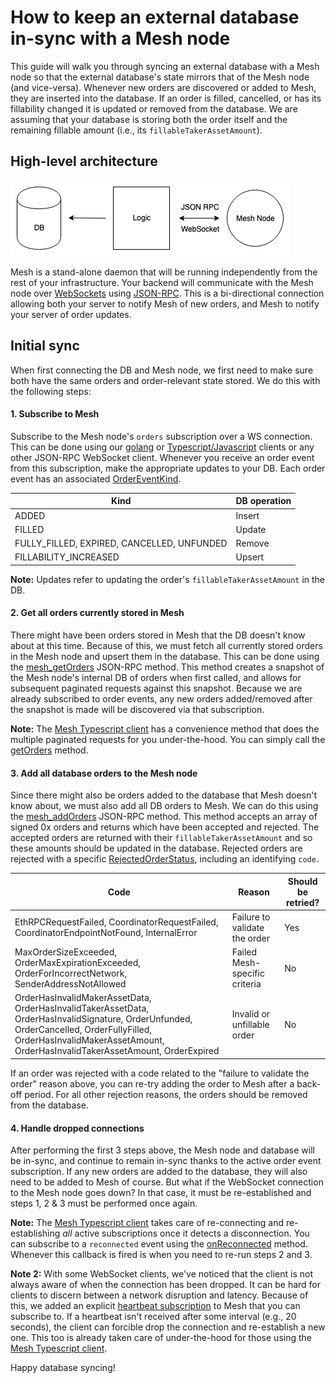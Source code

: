 # How to keep an external database in-sync with a Mesh node

This guide will walk you through syncing an external database with a Mesh node so that the external database's state mirrors that of the Mesh node (and vice-versa). Whenever new orders are discovered or added to Mesh, they are inserted into the database. If an order is filled, cancelled, or has its fillability changed it is updated or removed from the database. We are assuming that your database is storing both the order itself and the remaining fillable amount (i.e., its `fillableTakerAssetAmount`).

## High-level architecture

<img src="./mesh_db_sync_diagram.png" />

Mesh is a stand-alone daemon that will be running independently from the rest of your infrastructure. Your backend will communicate with the Mesh node over [WebSockets](https://en.wikipedia.org/wiki/WebSocket) using [JSON-RPC](https://www.jsonrpc.org/). This is a bi-directional connection allowing both your server to notify Mesh of new orders, and Mesh to notify your server of order updates.

## Initial sync

When first connecting the DB and Mesh node, we first need to make sure both have the same orders and order-relevant state stored. We do this with the following steps:

#### 1. Subscribe to Mesh

Subscribe to the Mesh node's `orders` subscription over a WS connection. This can be done using our [golang](https://godoc.org/github.com/0xProject/0x-mesh/rpc) or [Typescript/Javascript](./json_rpc_clients/typescript/README.md) clients or any other JSON-RPC WebSocket client. Whenever you receive an order event from this subscription, make the appropriate updates to your DB. Each order event has an associated [OrderEventKind](https://godoc.org/github.com/0xProject/0x-mesh/zeroex#pkg-constants).

| Kind                                       | DB operation                    |
|--------------------------------------------|---------------------------------|
| ADDED                                      | Insert                    |
| FILLED                                     | Update |
| FULLY_FILLED, EXPIRED, CANCELLED, UNFUNDED | Remove                    |
| FILLABILITY_INCREASED                      | Upsert             |

**Note:** Updates refer to updating the order's `fillableTakerAssetAmount` in the DB.

#### 2. Get all orders currently stored in Mesh

There might have been orders stored in Mesh that the DB doesn't know about at this time. Because of this, we must fetch all currently stored orders in the Mesh node and upsert them in the database. This can be done using the [mesh_getOrders](./rpc_api.md#mesh_getorders) JSON-RPC method. This method creates a snapshot of the Mesh node's internal DB of orders when first called, and allows for subsequent paginated requests against this snapshot. Because we are already subscribed to order events, any new orders added/removed after the snapshot is made will be discovered via that subscription.

**Note:** The [Mesh Typescript client](./json-rpc-clients/typescript) has a convenience method that does the multiple paginated requests for you under-the-hood. You can simply call the [getOrders](./json-rpc-clients/typescript/classes/_ws_client_.wsclient#getordersasync) method.

#### 3. Add all database orders to the Mesh node

Since there might also be orders added to the database that Mesh doesn't know about, we must also add all DB orders to Mesh. We can do this using the [mesh_addOrders](./rpc_api.md#mesh_addorders) JSON-RPC method. This method accepts an array of signed 0x orders and returns which have been accepted and rejected. The accepted orders are returned with their `fillableTakerAssetAmount` and so these amounts should be updated in the database. Rejected orders are rejected with a specific [RejectedOrderStatus](https://godoc.org/github.com/0xProject/0x-mesh/zeroex#pkg-variables), including an identifying `code`.

| Code                                                                                                                                                                                                                  | Reason                        | Should be retried? |
|-----------------------------------------------------------------------------------------------------------------------------------------------------------------------------------------------------------------------|-------------------------------|--------------------|
| EthRPCRequestFailed, CoordinatorRequestFailed, CoordinatorEndpointNotFound, InternalError                                                                                                                             | Failure to validate the order     | Yes                |
| MaxOrderSizeExceeded, OrderMaxExpirationExceeded, OrderForIncorrectNetwork, SenderAddressNotAllowed                                                                                                                   | Failed Mesh-specific criteria | No                 |
| OrderHasInvalidMakerAssetData, OrderHasInvalidTakerAssetData, OrderHasInvalidSignature, OrderUnfunded, OrderCancelled, OrderFullyFilled, OrderHasInvalidMakerAssetAmount, OrderHasInvalidTakerAssetAmount, OrderExpired | Invalid or unfillable order   | No                 |

If an order was rejected with a code related to the "failure to validate the order" reason above, you can re-try adding the order to Mesh after a back-off period. For all other rejection reasons, the orders should be removed from the database.

#### 4. Handle dropped connections

After performing the first 3 steps above, the Mesh node and database will be in-sync, and continue to remain in-sync thanks to the active order event subscription. If any new orders are added to the database, they will also need to be added to Mesh of course. But what if the WebSocket connection to the Mesh node goes down? In that case, it must be re-established and steps 1, 2 & 3 must be performed once again.

**Note:** The [Mesh Typescript client](./json-rpc-clients/typescript/classes/_ws_client_.wsclient#getordersasync) takes care of re-connecting and re-establishing _all_ active subscriptions once it detects a disconnection. You can subscribe to a `reconnected` event using the [onReconnected](./json-rpc-clients/typescript/classes/_ws_client_.wsclient#onreconnected) method. Whenever this callback is fired is when you need to re-run steps 2 and 3.

**Note 2:** With some WebSocket clients, we've noticed that the client is not always aware of when the connection has been dropped. It can be hard for clients to discern between a network disruption and latency. Because of this, we added an explicit [heartbeat subscription](./rpc_api.md#mesh_subscribe-to-heartbeat-topic) to Mesh that you can subscribe to. If a heartbeat isn't received after some interval (e.g., 20 seconds), the client can forcible drop the connection and re-establish a new one. This too is already taken care of under-the-hood for those using the [Mesh Typescript client](./json-rpc-clients/typescript/classes/_ws_client_.wsclient#getordersasync).

Happy database syncing!
